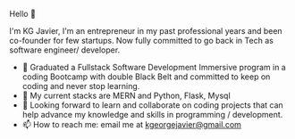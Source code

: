 Hello  👋

I'm KG Javier, I'm an entrepreneur in my past professional years and been co-founder for few startups.
Now fully committed to go back in Tech as software engineer/ developer.

- 🔭 Graduated a Fullstack Software Development Immersive program in a coding Bootcamp with double Black Belt and committed to keep on coding and never stop learning.
- 🌱 My current stacks are MERN and Python, Flask, Mysql
- 👯 Looking forward to learn and collaborate on coding projects that can help advance my knowledge and skills in programming / development.
- 📫 How to reach me: email me at kgeorgejavier@gmail.com